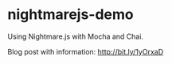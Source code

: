 nightmarejs-demo
================

Using Nightmare.js with Mocha and Chai.

Blog post with information:
http://bit.ly/1yOrxaD
